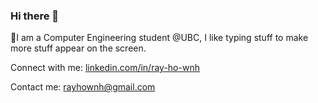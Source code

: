 ### Hi there 👋

<!--
**Raywnh/raywnh** is a ✨ _special_ ✨ repository because its `README.md` (this file) appears on your GitHub profile.

Here are some ideas to get you started:

- 🔭 I’m currently working on ...
- 🌱 I’m currently learning ...
- 👯 I’m looking to collaborate on ...
- 🤔 I’m looking for help with ...
- 💬 Ask me about ...
- 📫 How to reach me: ...
- 😄 Pronouns: ...
- ⚡ Fun fact: ...
-->

📕I am a Computer Engineering student @UBC, I like typing stuff to make more stuff appear on the screen.

Connect with me: [linkedin.com/in/ray-ho-wnh](https://www.linkedin.com/in/ray-ho-wnh/)

Contact me: rayhownh@gmail.com
